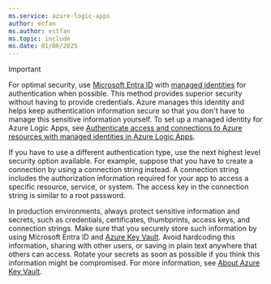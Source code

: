 ```yaml
---
ms.service: azure-logic-apps
author: ecfan
ms.author: estfan
ms.topic: include
ms.date: 01/06/2025
---
```


> [!IMPORTANT]
>
> For optimal security, use [Microsoft Entra ID](/entra/identity/authentication/overview-authentication) 
> with [managed identities](/entra/identity/managed-identities-azure-resources/overview) for authentication 
> when possible. This method provides superior security without having to provide credentials. Azure manages 
> this identity and helps keep authentication information secure so that you don't have to manage this sensitive 
> information yourself. To set up a managed identity for Azure Logic Apps, see [Authenticate access and connections to Azure resources with managed identities in Azure Logic Apps](/azure/logic-apps/authenticate-with-managed-identity).
>
> If you have to use a different authentication type, use the next highest level security option available. 
> For example, suppose that you have to create a connection by using a connection string instead. A connection 
> string includes the authorization information required for your app to access a specific resource, service, 
> or system. The access key in the connection string is similar to a root password.
>
> In production environments, always protect sensitive information and secrets, such as credentials, certificates, 
> thumbprints, access keys, and connection strings. Make sure that you securely store such information by using 
> Microsoft Entra ID and [Azure Key Vault](https://go.microsoft.com/fwlink/?linkid=2300117). Avoid hardcoding 
> this information, sharing with other users, or saving in plain text anywhere that others can access. Rotate your 
> secrets as soon as possible if you think this information might be compromised. For more information, see 
> [About Azure Key Vault](/azure/key-vault/general/overview).
